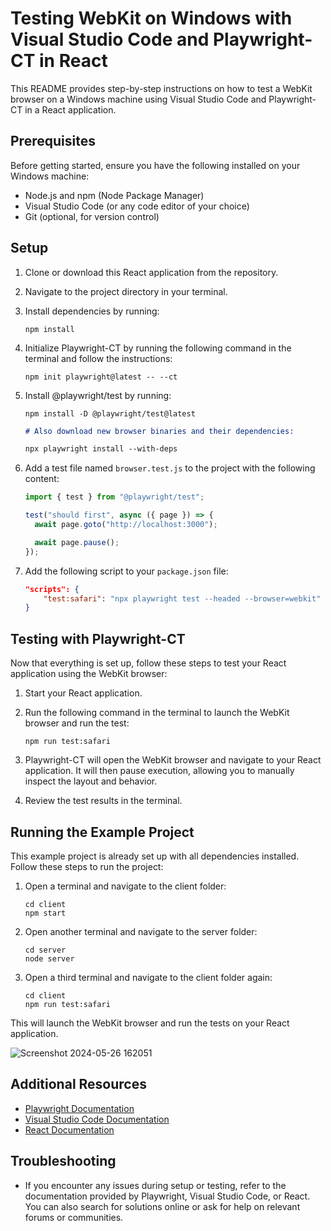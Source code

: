 # Testing WebKit on Windows with Visual Studio Code and Playwright-CT in React

This README provides step-by-step instructions on how to test a WebKit browser on a Windows machine using Visual Studio Code and Playwright-CT in a React application.

## Prerequisites

Before getting started, ensure you have the following installed on your Windows machine:

- Node.js and npm (Node Package Manager)
- Visual Studio Code (or any code editor of your choice)
- Git (optional, for version control)

## Setup

1. Clone or download this React application from the repository.

2. Navigate to the project directory in your terminal.

3. Install dependencies by running:

   ```
   npm install
   ```

4. Initialize Playwright-CT by running the following command in the terminal and follow the instructions:

   ```
   npm init playwright@latest -- --ct
   ```

5. Install @playwright/test by running:

   ```
   npm install -D @playwright/test@latest
   ```

   ```markdown
   # Also download new browser binaries and their dependencies:

   npx playwright install --with-deps
   ```

6. Add a test file named `browser.test.js` to the project with the following content:

   ```javascript
   import { test } from "@playwright/test";

   test("should first", async ({ page }) => {
     await page.goto("http://localhost:3000");

     await page.pause();
   });
   ```

7. Add the following script to your `package.json` file:

   ```json
   "scripts": {
       "test:safari": "npx playwright test --headed --browser=webkit"
   }
   ```

## Testing with Playwright-CT

Now that everything is set up, follow these steps to test your React application using the WebKit browser:

1. Start your React application.

2. Run the following command in the terminal to launch the WebKit browser and run the test:

   ```
   npm run test:safari
   ```

3. Playwright-CT will open the WebKit browser and navigate to your React application. It will then pause execution, allowing you to manually inspect the layout and behavior.

4. Review the test results in the terminal.

## Running the Example Project

This example project is already set up with all dependencies installed. Follow these steps to run the project:

1. Open a terminal and navigate to the client folder:

   ```
   cd client
   npm start
   ```

2. Open another terminal and navigate to the server folder:

   ```
   cd server
   node server
   ```

3. Open a third terminal and navigate to the client folder again:

   ```
   cd client
   npm run test:safari
   ```

This will launch the WebKit browser and run the tests on your React application.

![Screenshot 2024-05-26 162051](https://github.com/VladimirovMario/Sandbox/assets/103949296/c4d9d680-5bf6-492a-8855-4664c58dac93)

## Additional Resources

- [Playwright Documentation](https://playwright.dev/)
- [Visual Studio Code Documentation](https://code.visualstudio.com/docs)
- [React Documentation](https://reactjs.org/docs/getting-started.html)

## Troubleshooting

- If you encounter any issues during setup or testing, refer to the documentation provided by Playwright, Visual Studio Code, or React. You can also search for solutions online or ask for help on relevant forums or communities.

<!-- https://kailash-pathak.medium.com/lets-get-start-playwright-as-component-testing-4c82ffaadb7c -->
<!-- https://www.youtube.com/watch?v=pRpsi1Z5YY0 -->
